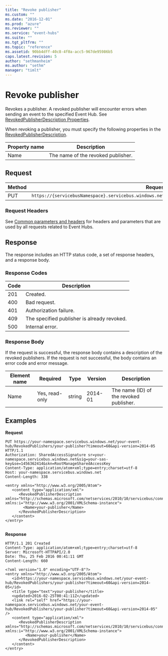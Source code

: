 ```yaml
---
title: "Revoke publisher"
ms.custom: ""
ms.date: "2016-12-01"
ms.prod: "azure"
ms.reviewer: ""
ms.service: "event-hubs"
ms.suite: ""
ms.tgt_pltfrm: ""
ms.topic: "reference"
ms.assetid: 90bb4dff-40c8-4f0a-acc5-967de95986b5
caps.latest.revision: 5
author: "sethmanheim"
ms.author: "sethm"
manager: "timlt"
---
```

# Revoke publisher
Revokes a publisher. A revoked publisher will encounter errors when sending an event to the specified Event Hub. See [RevokedPublisherDescription Properties](/dotnet/api/microsoft.servicebus.messaging.revokedpublisherdescription).  
  
 When revoking a publisher, you must specify the following properties in the [RevokedPublisherDescription](/dotnet/api/microsoft.servicebus.messaging.revokedpublisherdescription#properties_summary).  
  
|Property name|Description|  
|-------------------|-----------------|  
|Name|The name of the revoked publisher.|  
  
## Request  
  
|Method|Request URI|  
|------------|-----------------|  
|PUT|`https://{servicebusNamespace}.servicebus.windows.net/{eventHubPath}/revokedpublishers/{publisherName}`|  
  
### Request Headers  
 See [Common parameters and headers](publisher-policy-operations.md#bk_common) for headers and parameters that are used by all requests related to Event Hubs.  
  
## Response  
 The response includes an HTTP status code, a set of response headers, and a response body.  
  
### Response Codes  
  
|Code|Description|  
|----------|-----------------|  
|201|Created.|  
|400|Bad request.|  
|401|Authorization failure.|  
|409|The specified publisher is already revoked.|  
|500|Internal error.|  
  
### Response Body  
 If the request is successful, the response body contains a description of the revoked publishers. If the request is not successful, the body contains an error code and error message.  
  
|Element name|Required|Type|Version|Description|  
|------------------|--------------|----------|-------------|-----------------|  
|Name|Yes, read-only|string|2014-01|The name (ID) of the revoked publisher.|  
  
## Examples  
 **Request**  
  
```  
PUT https://your-namespace.servicebus.windows.net/your-event-hub/RevokedPublishers/your-publisher?timeout=60&api-version=2014-05 HTTP/1.1  
Authorization: SharedAccessSignature sr=your-namespace.servicebus.windows.net&sig=your-sas-key&se=1456362414&skn=RootManageSharedAccessKey  
Content-Type: application/atom+xml;type=entry;charset=utf-8  
Host: your-namespace.servicebus.windows.net  
Content-Length: 338  
  
<entry xmlns="http://www.w3.org/2005/Atom">  
   <content type="application/xml">  
      <RevokedPublisherDescription xmlns="http://schemas.microsoft.com/netservices/2010/10/servicebus/connect" xmlns:i="http://www.w3.org/2001/XMLSchema-instance">  
        <Name>your-publisher</Name>  
      </RevokedPublisherDescription>  
   </content>  
</entry>  
  
```  
  
 **Response**  
  
```  
HTTP/1.1 201 Created  
Content-Type: application/atom+xml;type=entry;charset=utf-8  
Server: Microsoft-HTTPAPI/2.0  
Date: Thu, 25 Feb 2016 00:41:11 GMT  
Content-Length: 660  
  
<?xml version="1.0" encoding="UTF-8"?>  
<entry xmlns="http://www.w3.org/2005/Atom">  
   <id>https://your-namespace.servicebus.windows.net/your-event-hub/RevokedPublishers/your-publisher?timeout=60&api-version=2014-05</id>  
   <title type="text">your-publisher</title>  
   <updated>2016-02-25T00:41:11Z</updated>  
   <link rel="self" href="https://your-namespace.servicebus.windows.net/your-event-hub/RevokedPublishers/your-publisher?timeout=60&api-version=2014-05" />  
   <content type="application/xml">  
      <RevokedPublisherDescription xmlns="http://schemas.microsoft.com/netservices/2010/10/servicebus/connect" xmlns:i="http://www.w3.org/2001/XMLSchema-instance">  
         <Name>your-publisher</Name>  
      </RevokedPublisherDescription>  
   </content>  
</entry>  
  
```